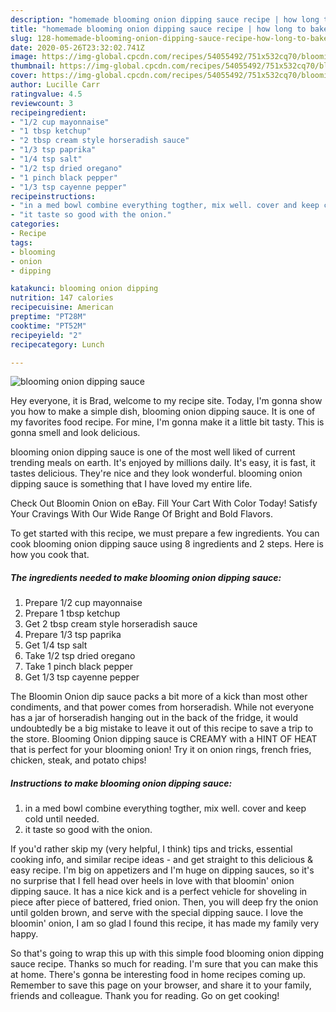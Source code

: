 ```yaml
---
description: "homemade blooming onion dipping sauce recipe | how long to bake blooming onion dipping sauce"
title: "homemade blooming onion dipping sauce recipe | how long to bake blooming onion dipping sauce"
slug: 128-homemade-blooming-onion-dipping-sauce-recipe-how-long-to-bake-blooming-onion-dipping-sauce
date: 2020-05-26T23:32:02.741Z
image: https://img-global.cpcdn.com/recipes/54055492/751x532cq70/blooming-onion-dipping-sauce-recipe-main-photo.jpg
thumbnail: https://img-global.cpcdn.com/recipes/54055492/751x532cq70/blooming-onion-dipping-sauce-recipe-main-photo.jpg
cover: https://img-global.cpcdn.com/recipes/54055492/751x532cq70/blooming-onion-dipping-sauce-recipe-main-photo.jpg
author: Lucille Carr
ratingvalue: 4.5
reviewcount: 3
recipeingredient:
- "1/2 cup mayonnaise"
- "1 tbsp ketchup"
- "2 tbsp cream style horseradish sauce"
- "1/3 tsp paprika"
- "1/4 tsp salt"
- "1/2 tsp dried oregano"
- "1 pinch black pepper"
- "1/3 tsp cayenne pepper"
recipeinstructions:
- "in a med bowl combine everything togther, mix well. cover and keep cold until needed."
- "it taste so good with the onion."
categories:
- Recipe
tags:
- blooming
- onion
- dipping

katakunci: blooming onion dipping 
nutrition: 147 calories
recipecuisine: American
preptime: "PT28M"
cooktime: "PT52M"
recipeyield: "2"
recipecategory: Lunch

---
```



![blooming onion dipping sauce](https://img-global.cpcdn.com/recipes/54055492/751x532cq70/blooming-onion-dipping-sauce-recipe-main-photo.jpg)

Hey everyone, it is Brad, welcome to my recipe site. Today, I'm gonna show you how to make a simple dish, blooming onion dipping sauce. It is one of my favorites food recipe. For mine, I'm gonna make it a little bit tasty. This is gonna smell and look delicious.

blooming onion dipping sauce is one of the most well liked of current trending meals on earth. It's enjoyed by millions daily. It's easy, it is fast, it tastes delicious. They're nice and they look wonderful. blooming onion dipping sauce is something that I have loved my entire life.

Check Out Bloomin Onion on eBay. Fill Your Cart With Color Today! Satisfy Your Cravings With Our Wide Range Of Bright and Bold Flavors.


To get started with this recipe, we must prepare a few ingredients. You can cook blooming onion dipping sauce using 8 ingredients and 2 steps. Here is how you cook that.

<!--inarticleads1-->

##### The ingredients needed to make blooming onion dipping sauce:

1. Prepare 1/2 cup mayonnaise
1. Prepare 1 tbsp ketchup
1. Get 2 tbsp cream style horseradish sauce
1. Prepare 1/3 tsp paprika
1. Get 1/4 tsp salt
1. Take 1/2 tsp dried oregano
1. Take 1 pinch black pepper
1. Get 1/3 tsp cayenne pepper


The Bloomin Onion dip sauce packs a bit more of a kick than most other condiments, and that power comes from horseradish. While not everyone has a jar of horseradish hanging out in the back of the fridge, it would undoubtedly be a big mistake to leave it out of this recipe to save a trip to the store. Blooming Onion dipping sauce is CREAMY with a HINT OF HEAT that is perfect for your blooming onion! Try it on onion rings, french fries, chicken, steak, and potato chips! 

<!--inarticleads2-->

##### Instructions to make blooming onion dipping sauce:

1. in a med bowl combine everything togther, mix well. cover and keep cold until needed.
1. it taste so good with the onion.


If you&#39;d rather skip my (very helpful, I think) tips and tricks, essential cooking info, and similar recipe ideas - and get straight to this delicious &amp; easy recipe. I&#39;m big on appetizers and I&#39;m huge on dipping sauces, so it&#39;s no surprise that I fell head over heels in love with that bloomin&#39; onion dipping sauce. It has a nice kick and is a perfect vehicle for shoveling in piece after piece of battered, fried onion. Then, you will deep fry the onion until golden brown, and serve with the special dipping sauce. I love the bloomin&#39; onion, I am so glad I found this recipe, it has made my family very happy. 

So that's going to wrap this up with this simple food blooming onion dipping sauce recipe. Thanks so much for reading. I'm sure that you can make this at home. There's gonna be interesting food in home recipes coming up. Remember to save this page on your browser, and share it to your family, friends and colleague. Thank you for reading. Go on get cooking!
